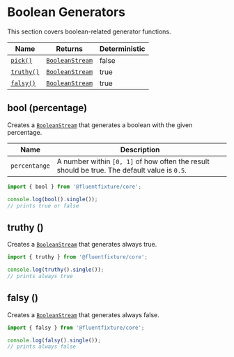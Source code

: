 # Boolean Generators

This section covers boolean-related generator functions.

<table>
   <thead>
      <tr>
         <th>Name</th>
         <th>Returns</th>
         <th data-type="checkbox">Deterministic</th>
      </tr>
   </thead>
   <tbody>
      <tr>
         <td><a href="boolean-generators.md#bool-percentage"><code>pick()</code></a></td>
         <td><a href="../streams/boolean-stream.md"><code>BooleanStream</code></a></td>
         <td>false</td>
      </tr>
      <tr>
         <td><a href="boolean-generators.md#truthy"><code>truthy()</code></a></td>
         <td><a href="../streams/boolean-stream.md"><code>BooleanStream</code></a></td>
         <td>true</td>
      </tr>
      <tr>
         <td><a href="boolean-generators.md#falsy"><code>falsy()</code></a></td>
         <td><a href="../streams/boolean-stream.md"><code>BooleanStream</code></a></td>
         <td>true</td>
      </tr>
   </tbody>
</table>

## bool (percentage)

Creates a [`BooleanStream`](../streams/boolean-stream.md) that generates a boolean with the given percentage.

| Name          | Description                                                                                  |
| ------------- | -------------------------------------------------------------------------------------------- |
| `percentange` | A number within `[0, 1]` of how often the result should be true. The default value is `0.5`. |

```typescript
import { bool } from '@fluentfixture/core';

console.log(bool().single()); 
// prints true or false
```

## truthy ()

Creates a [`BooleanStream`](../streams/boolean-stream.md) that generates always true.

```typescript
import { truthy } from '@fluentfixture/core';

console.log(truthy().single()); 
// prints always true
```

## falsy ()

Creates a [`BooleanStream`](../streams/boolean-stream.md) that generates always false.

```typescript
import { falsy } from '@fluentfixture/core';

console.log(falsy().single()); 
// prints always false
```

